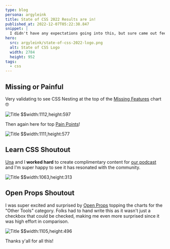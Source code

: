 ```yaml
---
type: blog
persona: argyleink
title: State of CSS 2022 Results are in!
published_at: 2022-12-07T05:22:38.847
snippet: |
  I didn't have any expectations going into this, but sure came out feeling proud: [The CSS Podcast](https://pod.link/thecsspodcast), [Open Props](https://open-props.style/), [Learn CSS](https://web.dev/learn/css/), [Nesting](https://www.w3.org/TR/css-nesting-1/).. all toppin the charts 🙂
hero:
  src: argyleink/state-of-css-2022-logo.png
  alt: State of CSS Logo
  width: 2784
  height: 952
tags: 
  - css
---
```


## Missing or Painful

Very validating to see CSS Nesting at the top of the [Missing Features](https://2022.stateofcss.com/en-US/usage/#missing_features_freeform) chart 🤓

![](/argyleink/state-of-css-missing.png "Title $$width:1112,height:597")

Then again here for top [Pain Points](https://2022.stateofcss.com/en-US/usage/#other_pain_points_freeform)!

![](/argyleink/state-of-css-pain-points.png "Title $$width:1111,height:577")

## Learn CSS Shoutout

[Una](https://una.im/) and I **worked hard** to create complimentary content for [our podcast](https://pod.link/thecsspodcast) and I'm super happy to see it has resonated with the community. 

![](/argyleink/state-of-css-learn-css.png "Title $$width:1063,height:313")

## Open Props Shoutout

I was super excited and surprised by [Open Props](https://open-props.style/) topping the charts for the "Other Tools" category. Folks had to hand write this as it wasn't just a checkbox that could be checked, making me even more surprised since it was high effort in comparison.

![](/argyleink/state-of-css-open-props.png "Title $$width:1105,height:496")

Thanks y'all for all this!